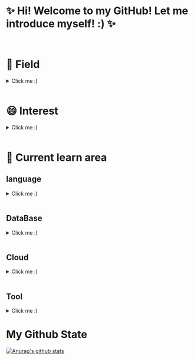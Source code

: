 <html>
 
   
<body> 
  
  # ✨ Hi! Welcome to my GitHub! Let me introduce myself! :) ✨ 
  <br>
  <h1> 🌱 Field </h1>
    <details>
      <summary>Click me :)</summary>
      - Data Analysis<br>
      - Data Engineer<br>
      - Data scientist<br>
    </details>
  <br>
   <h1> 😄 Interest</h1>
      <details>
        <summary>Click me :)</summary>
        - Data Analytics<br>
        - Data Science<br>
        - Data Engineering<br>
        - Data Visualization<br>
        - AI/ML<br>
        - Psychology<br>
        - Hadoop, ETL<br>
        - Cloud<br>
      </details>
    <br>
   <h1> 🤔 Current learn area</h1>
    <h2> language</h2>
  <details>
    <summary>Click me :) </summary>
    - English<br>
    - Python<br>
    - SQL(Oracle, MySQL)<br>
    - Java<br>
    - HTML/CSS<br>
    - JS<br>
    - R<br>
   </details>
    <br>
   <h2> DataBase</h2>
  <details>
    <summary>Click me :)</summary>
    - SQLite<br>
    - MySQL<br>
    - PostgreSQL<br>
    - Elastic Search<br>
   </details>
    <br>
    <h2> Cloud</h2>
  <details>
    <summary>Click me :)</summary>
    - AWS<p>
  </details>
    <br>
   <h2> Tool </h2>
   <details>
     <summary>Click me :)</summary>
    - Visual studio code<br>
    - git/github<br>
    - Jupyter notebook<br>
    - notepad++<br>
    </details>


  # My Github State
  [![Anurag's github stats](https://github-readme-stats.vercel.app/api?username=metaego)](https://github.com/anuraghazra/github-readme-stats)




</details>

</body>
</html>

<!--
**metaego/metaego** is a ✨ _special_ ✨ repository because its `README.md` (this file) appears on your GitHub profile.

Here are some ideas to get you started:

- 🔭 I’m currently working on ...
- 🌱 I’m currently learning ...
- 👯 I’m looking to collaborate on ...
- 🤔 I’m looking for help with ...
- 💬 Ask me about ...
- 📫 How to reach me: ...
- 😄 Pronouns: ...
- ⚡ Fun fact: ...
-->
